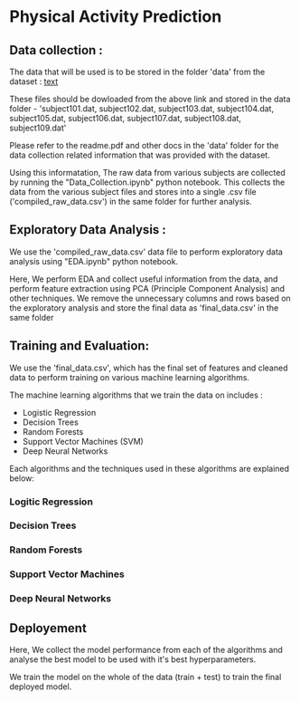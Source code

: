 # Physical Activity Prediction

## Data collection :

The data that will be used is to be stored in the folder 'data' from the dataset : [text](https://archive.ics.uci.edu/dataset/231/pamap2+physical+activity+monitoring)

These files should be dowloaded from the above link and stored in the data folder - 'subject101.dat, subject102.dat, subject103.dat, subject104.dat, subject105.dat, subject106.dat, subject107.dat, subject108.dat, subject109.dat'

Please refer to the readme.pdf and other docs in the 'data' folder for the data collection related information that was provided with the dataset.

Using this informatation, The raw data from various subjects are collected by running the "Data_Collection.ipynb" python notebook. This collects the data from the various subject files and stores into a single .csv file ('compiled_raw_data.csv') in the same folder for further analysis.

## Exploratory Data Analysis :

We use the 'compiled_raw_data.csv' data file to perform exploratory data analysis using "EDA.ipynb" python notebook.

Here, We perform EDA and collect useful information from the data, and perform feature extraction using PCA (Principle Component Analysis) and other techniques. We remove the unnecessary columns and rows based on the exploratory analysis and store the final data as 'final_data.csv' in the same folder

## Training and Evaluation:

We use the 'final_data.csv', which has the final set of features and cleaned data to perform training on various machine learning algorithms.

The machine learning algorithms that we train the data on includes :

- Logistic Regression
- Decision Trees
- Random Forests
- Support Vector Machines (SVM)
- Deep Neural Networks

Each algorithms and the techniques used in these algorithms are explained below:

### Logitic Regression

### Decision Trees

### Random Forests

### Support Vector Machines

### Deep Neural Networks


## Deployement

Here, We collect the model performance from each of the algorithms and analyse the best model to be used with it's best hyperparameters.

We train the model on the whole of the data (train + test) to train the final deployed model. 